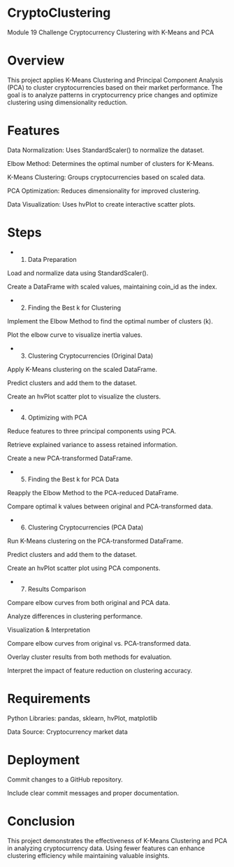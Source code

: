 # CryptoClustering
Module 19 Challenge
Cryptocurrency Clustering with K-Means and PCA

# Overview

This project applies K-Means Clustering and Principal Component Analysis (PCA) to cluster cryptocurrencies based on their market performance. The goal is to analyze patterns in cryptocurrency price changes and optimize clustering using dimensionality reduction.

# Features

Data Normalization: Uses StandardScaler() to normalize the dataset.

Elbow Method: Determines the optimal number of clusters for K-Means.

K-Means Clustering: Groups cryptocurrencies based on scaled data.

PCA Optimization: Reduces dimensionality for improved clustering.

Data Visualization: Uses hvPlot to create interactive scatter plots.

# Steps

- 1. Data Preparation

Load and normalize data using StandardScaler().

Create a DataFrame with scaled values, maintaining coin_id as the index.

- 2. Finding the Best k for Clustering

Implement the Elbow Method to find the optimal number of clusters (k).

Plot the elbow curve to visualize inertia values.

- 3. Clustering Cryptocurrencies (Original Data)

Apply K-Means clustering on the scaled DataFrame.

Predict clusters and add them to the dataset.

Create an hvPlot scatter plot to visualize the clusters.

- 4. Optimizing with PCA

Reduce features to three principal components using PCA.

Retrieve explained variance to assess retained information.

Create a new PCA-transformed DataFrame.

- 5. Finding the Best k for PCA Data

Reapply the Elbow Method to the PCA-reduced DataFrame.

Compare optimal k values between original and PCA-transformed data.

- 6. Clustering Cryptocurrencies (PCA Data)

Run K-Means clustering on the PCA-transformed DataFrame.

Predict clusters and add them to the dataset.

Create an hvPlot scatter plot using PCA components.

- 7. Results Comparison

Compare elbow curves from both original and PCA data.

Analyze differences in clustering performance.

Visualization & Interpretation

Compare elbow curves from original vs. PCA-transformed data.

Overlay cluster results from both methods for evaluation.

Interpret the impact of feature reduction on clustering accuracy.

# Requirements

Python Libraries: pandas, sklearn, hvPlot, matplotlib

Data Source: Cryptocurrency market data

# Deployment

Commit changes to a GitHub repository.

Include clear commit messages and proper documentation.

# Conclusion

This project demonstrates the effectiveness of K-Means Clustering and PCA in analyzing cryptocurrency data. Using fewer features can enhance clustering efficiency while maintaining valuable insights.